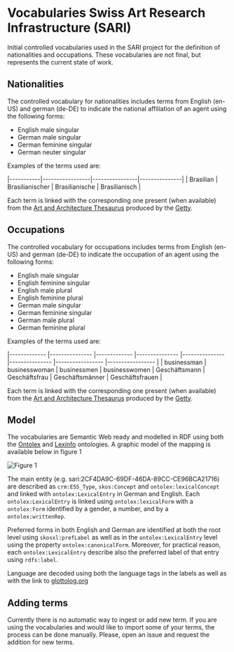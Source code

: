# Vocabularies Swiss Art Research Infrastructure (SARI)

Initial controlled vocabularies used in the SARI project for the definition of nationalities and occupations. These vocabularies are not final, but represents the current state of work.

## Nationalities

The controlled vocabulary for nationalities includes terms from English (en-US) and german (de-DE) to indicate the national affiliation of an agent using the following forms:

* English male singular
* German male singular
* German feminine singular
* German neuter singular

Examples of the terms used are:

|-----------|-----------------|----------------|---------------|
| Brasilian | Brasilianischer | Brasilianische | Brasilianisch | 

Each term is linked with the corresponding one present (when available) from the [Art and Architecture Thesaurus](https://www.getty.edu/research/tools/vocabularies/aat/) produced by the [Getty](http://www.getty.edu).


## Occupations

The controlled vocabulary for occupations includes terms from English (en-US) and german (de-DE) to indicate the occupation of an agent using the following forms:

* English male singular
* English feminine singular
* English male plural
* English feminine plural
* German male singular
* German feminine singular
* German male plural
* German feminine plural

Examples of the terms used are:  

|-------------	|---------------	|-------------	|---------------	|---------------	|---------------	|-----------------	|-----------------	|
| businessman 	| businesswoman 	| businessmen 	| businesswomen 	| Geschäftsmann 	| Geschäftsfrau 	| Geschäftsmänner 	| Geschäftsfrauen 	|

Each term is linked with the corresponding one present (when available) from the [Art and Architecture Thesaurus](https://www.getty.edu/research/tools/vocabularies/aat/) produced by the [Getty](http://www.getty.edu).


## Model

The vocabularies are Semantic Web ready and modelled in RDF using both the [Ontolex](https://www.w3.org/2016/05/ontolex) and [Lexinfo](https://lexinfo.net/) ontologies. A graphic model of the mapping is available below in figure 1

![**Figure 1**](https://workspace.digitale-diathek.net/confluence/rest/gliffy/1.0/embeddedDiagrams/ea8df865-2778-4b49-850a-bdbf437db060.png)


The main entity (e.g. sari:2CF4DA9C-69DF-46DA-89CC-CE96BCA21716) are described as `crm:E55_Type`, `skos:Concept` and `ontolex:lexicalConcept` and linked with `ontolex:LexicalEntry` in German and English.
Each `ontolex:LexicalEntry` is linked using `ontolex:lexicalForm` with a `ontolex:Form` identified by a gender, a number, and by a `ontolex:writtenRep`.     

Preferred forms in both English and German are identified at both the root level using `skosxl:prefLabel` as well as in the `ontolex:LexicalEntry` level using the property `ontolex:canonicalForm`. Moreover, for practical reason, each `ontolex:LexicalEntry` describe also the preferred label of that entry using `rdfs:label`.     

Language are decoded using both the language tags in the labels as well as with the link to [glottolog.org](https://glottolog.org)


## Adding terms

Currently there is no automatic way to ingest or add new term. If you are using the vocabularies and would like to import some of your terms, the process can be done manually. Please, open an issue and request the addition for new terms.
